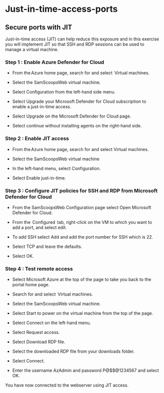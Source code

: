 # Just-in-time-access-ports
## Secure ports with JIT
Just-in-time access (JIT) can help reduce this exposure and in this exercise you will implement JIT so that SSH and RDP sessions can be used to manage a virtual machine.

### Step 1 : Enable Azure Defender for Cloud

* From the Azure home page, search for and select  Virtual machines.

* Select the SamScoopsWeb virtual machine.

* Select Configuration from the left-hand side menu.

* Select Upgrade your Microsoft Defender for Cloud subscription to enable a just-in-time access.

* Select Upgrade on the Microsoft Defender for Cloud page.

* Select continue without installing agents on the right-hand side.

### Step 2 : Enable JIT access
* From the Azure home page, search for and select Virtual machines.

* Select the SamScoopsWeb virtual machine 

* In the left-hand menu, select Configuration.

* Select Enable just-in-time.

### Step 3 : Configure JIT policies for SSH and RDP from Microsoft Defender for Cloud
* From the SamScoopsWeb Configuration page select Open Microsoft Defender for Cloud.

* From the  Configured  tab, right-click on the VM to which you want to add a port, and select edit.

* To add SSH select Add and add the port number for SSH which is 22.

* Select TCP and leave the defaults.

* Select OK.

### Step 4 : Test remote access
* Select Microsoft Azure at the top of the page to take you back to the portal home page.

* Search for and select  Virtual machines.

* Select the SamScoopsWeb virtual machine.

* Select Start to power on the virtual machine from the top of the page.

* Select Connect on the left-hand menu.

* Select Request access.

* Select Download RDP file.

* Select the downloaded RDP file from your downloads folder.

* Select Connect.

* Enter the username AzAdmin and password P@$$@1234567 and select OK.

You have now connected to the webserver using JIT access.
